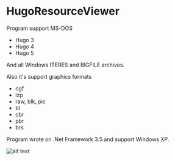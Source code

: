 # HugoResourceViewer
Program support
MS-DOS
- Hugo 3
- Hugo 4
- Hugo 5

And all Windows ITERES and BIGFILE archives.

Also it's support graphics formats
- cgf
- lzp
- raw, blk, pic
- til
- cbr
- pbr
- brs

Program wrote on .Net Framework 3.5 and support Windows XP.

![alt text](https://github.com/supinrus/HugoResourceViewer/blob/main/tmp/hugoview.PNG?raw=true)

